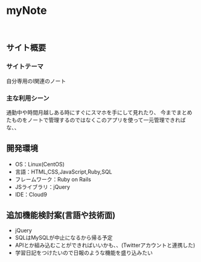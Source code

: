 # myNote
​
## サイト概要
### サイトテーマ
自分専用のI関連のノート

### 主な利用シーン
通勤中や時間月越しある時にすぐにスマホを手にして見れたり、
今までまとめたものをノートで管理するのではなくこのアプリを使って一元管理できればな、、​
## 開発環境
- OS：Linux(CentOS)
- 言語：HTML,CSS,JavaScript,Ruby,SQL
- フレームワーク：Ruby on Rails
- JSライブラリ：jQuery
- IDE：Cloud9

## 追加機能検討案(言語や技術面)
- jQuery
- SQLはMySQLが中止になるから帰る予定
- APIとか組み込むことができればいいかも、、(Twitterアカウントと連携した)
- 学習日記をつけたいので日報のような機能を盛り込みたい